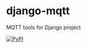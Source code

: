 # django-mqtt

MQTT tools for Django project

[![PyPI](https://img.shields.io/pypi/v/django-mqtt)](https://pypi.org/project/django-mqtt/)